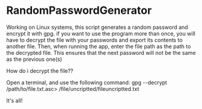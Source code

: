 # RandomPasswordGenerator

Working on Linux systems, this script generates a random password and encrypt it with gpg. 
if you want to use the program more than once, you will have to decrypt the file with your passwords and export its contents to another file. Then, when running the app, enter the file path as the path to the decrypted file. This ensures that the next password will not be the same as the previous one(s)
  
  How do i decrypt the file??

Open a terminal, and use the following command:
  gpg --decrypt /path/to/file.txt.asc> /file/uncriptted/fileuncriptted.txt


It's all!
